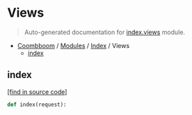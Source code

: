# Views

> Auto-generated documentation for [index.views](..\..\index\views.py) module.

- [Coombboom](..\README.md#coombboom-index) / [Modules](..\MODULES.md#coombboom-modules) / [Index](index.md#index) / Views
    - [index](#index)

## index

[[find in source code]](..\..\index\views.py#L5)

```python
def index(request):
```
